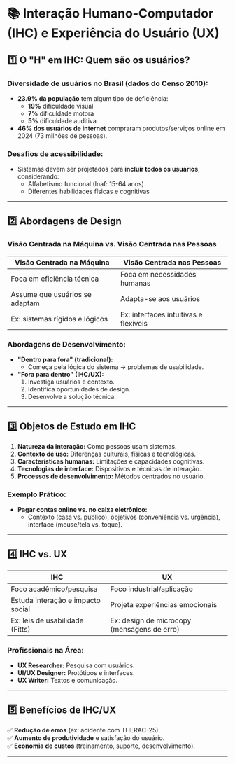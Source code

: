# 📚 **Interação Humano-Computador (IHC) e Experiência do Usuário (UX)**

## **1️⃣ O "H" em IHC: Quem são os usuários?**  
### **Diversidade de usuários no Brasil (dados do Censo 2010):**  
- **23.9% da população** tem algum tipo de deficiência:  
  - **19%** dificuldade visual  
  - **7%** dificuldade motora  
  - **5%** dificuldade auditiva  
- **46% dos usuários de internet** compraram produtos/serviços online em 2024 (73 milhões de pessoas).  

### **Desafios de acessibilidade:**  
- Sistemas devem ser projetados para **incluir todos os usuários**, considerando:  
  - Alfabetismo funcional (Inaf: 15-64 anos)  
  - Diferentes habilidades físicas e cognitivas  

---

## **2️⃣ Abordagens de Design**  
### **Visão Centrada na Máquina vs. Visão Centrada nas Pessoas**  
| **Visão Centrada na Máquina** | **Visão Centrada nas Pessoas** |  
|-------------------------------|--------------------------------|  
| Foca em eficiência técnica | Foca em necessidades humanas |  
| Assume que usuários se adaptam | Adapta-se aos usuários |  
| Ex: sistemas rígidos e lógicos | Ex: interfaces intuitivas e flexíveis |  

### **Abordagens de Desenvolvimento:**  
- **"Dentro para fora" (tradicional):**  
  - Começa pela lógica do sistema → problemas de usabilidade.  
- **"Fora para dentro" (IHC/UX):**  
  1. Investiga usuários e contexto.  
  2. Identifica oportunidades de design.  
  3. Desenvolve a solução técnica.  

---

## **3️⃣ Objetos de Estudo em IHC**  
1. **Natureza da interação:** Como pessoas usam sistemas.  
2. **Contexto de uso:** Diferenças culturais, físicas e tecnológicas.  
3. **Características humanas:** Limitações e capacidades cognitivas.  
4. **Tecnologias de interface:** Dispositivos e técnicas de interação.  
5. **Processos de desenvolvimento:** Métodos centrados no usuário.  

### **Exemplo Prático:**  
- **Pagar contas online vs. no caixa eletrônico:**  
  - Contexto (casa vs. público), objetivos (conveniência vs. urgência), interface (mouse/tela vs. toque).  

---

## **4️⃣ IHC vs. UX**  
| **IHC** | **UX** |  
|---------|--------|  
| Foco acadêmico/pesquisa | Foco industrial/aplicação |  
| Estuda interação e impacto social | Projeta experiências emocionais |  
| Ex: leis de usabilidade (Fitts) | Ex: design de microcopy (mensagens de erro) |  

### **Profissionais na Área:**  
- **UX Researcher:** Pesquisa com usuários.  
- **UI/UX Designer:** Protótipos e interfaces.  
- **UX Writer:** Textos e comunicação.  

---

## **5️⃣ Benefícios de IHC/UX**  
✅ **Redução de erros** (ex: acidente com THERAC-25).  
✅ **Aumento de produtividade** e satisfação do usuário.  
✅ **Economia de custos** (treinamento, suporte, desenvolvimento).  

---
